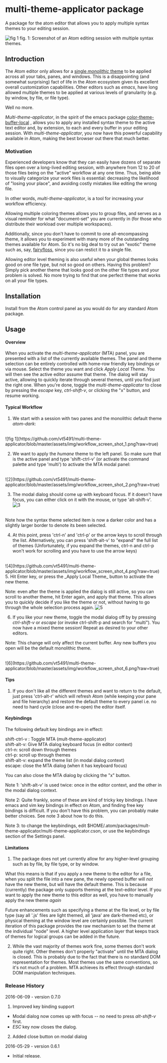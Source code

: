 # multi-theme-applicator package
A package for the atom editor that allows you to apply multiple syntax themes to your editing session.  

![fig 1](https://github.com/vt5491/multi-theme-applicator/blob/master/assets/img/multi_themed_screen_shot_1.png?raw=true)
fig. 1: Screenshot of an Atom editing session with multiple syntax themes.

## Introduction
The Atom editor only allows for a [single _monolithic_ theme](http://stackoverflow.com/questions/36929817/is-there-a-way-to-apply-multiple-themes-to-an-atom-editor-session-e-g-per-pane/37606434#37606434)
  to be applied across all your tabs, panes, and windows.  This is a disappointing (and somewhat surprising) fact of life in the Atom ecosystem given its excellent overall customization capabilities.  Other editors such as _emacs_, have long allowed multiple themes to be applied at various levels of granularity (e.g. by window, by file, or file type).

Well no more.  

_Multi-theme-applicator_, in the spirit of the emacs package
[color-theme-buffer-local](https://github.com/vic/color-theme-buffer-local) , allows you to apply any installed syntax theme to the active text editor and, by extension, to each and every buffer in your editing session. With _multi-theme-applicator_, you now have this powerful capability available in Atom, making the best browser out there that much better.

### Motivation  
 Experienced developers know that they can easily have dozens of separate files open over a long-lived editing session, with anywhere from 12 to 20 of those files being on the "active" workflow at any one time.  Thus, being able to visually categorize your work files is essential:  decreasing the likelihood of "losing your place", and avoiding costly mistakes like editing the wrong file.  

In other words, _multi-theme-applicator_, is a tool for increasing your workflow efficiency.

Allowing multiple coloring themes allows you to group files, and serves as a visual reminder for what "document-set" you are currently in (for those who distribute their workload over multiple workspaces).

Additionally, since you don't have to commit to one all-encompassing theme, it allows you to experiment with many more of the outstanding themes available for Atom.  So it's no big deal to try out an "exotic" theme such as, say,  [fairyfloss](https://sailorhg.github.io/fairyfloss/), since you can restict it to a single file.    

Allowing editor level theming is also useful when your global themes looks good on one file type, but not so good on others.  Having this problem?  Simply pick another theme that looks good on the other file types and your problem is solved.  No more trying to find that one perfect theme that works on all your file types.


## Installation
Install from the Atom control panel as you would do for any standard Atom package.

## Usage
#### Overview
When you activate the _multi-theme-applicator_ (MTA) panel, you are presented with a list of the currently available themes.  The panel and theme selection can be entirely controlled with home-row friendly key bindings or via mouse.  Select the theme you want and click _Apply Local Theme_. You will then see the active editor assume that theme.  The dialog will stay active, allowing to quickly iterate through several themes, until you find just the right one.  When you're done, toggle the _multi-theme-applicator_ to close by pressing the _escape_ key, _ctrl-shift-v_, or clicking the "x" button, and resume working.

#### Typical Workflow
1. We start with a session with two panes and the monolithic default theme _atom-dark_:  
<br/>
![fig 1](https://github.com/vt5491/multi-theme-applicator/blob/master/assets/img/workflow_screen_shot_1.png?raw=true)

2. We want to apply the _humane_ theme to the left panel.  So make sure that is the active panel and type 'shift-ctrl-v' (or activate the command palette and type 'multi') to activate the MTA modal panel:
<br/>
![2](https://github.com/vt5491/multi-theme-applicator/blob/master/assets/img/workflow_screen_shot_2.png?raw=true)

3. The modal dialog should come up with keyboard focus.  If it doesn't have focus, you can either click on it with the mouse, or type 'alt-shift-v'.  
![3](https://github.com/vt5491/multi-theme-applicator/blob/master/assets/img/workflow_screen_shot_3.png?raw=true)
<br/>
Note how the syntax theme selected item is now a darker color and has a slightly larger border to denote its been selected.

4. At this point, press 'ctrl-n' and 'ctrl-p' or the arrow keys to scroll through the list.  Alternatively, you can press 'shift-alt-v' to "expand" the full list of themes (Unfortunately, if you expand the themes, ctrl-n and ctrl-p won't work for scrolling and you have to use the arrow keys)  
<br/>
![4](https://github.com/vt5491/multi-theme-applicator/blob/master/assets/img/workflow_screen_shot_4.png?raw=true)  
<br/>  
5. Hit Enter key, or press the _Apply Local Theme_ button to activate the new theme.

 Note: even after the theme is applied the dialog is still active, so you can scroll to another theme, hit Enter again, and apply that theme.  This allows you to quickly decide if you like the theme or not, without having to go through the whole selection process again.
![5](https://github.com/vt5491/multi-theme-applicator/blob/master/assets/img/workflow_screen_shot_5.png?raw=true)
<br/>

6. If you like your new theme, toggle the modal dialog off by by pressing _ctrl-shift-v_ or _escape_ (or invoke ctrl-shift-p and search for "multi").  You now have a mixed theme session!  Repeat as desired to your other editors.

Note: This change will only affect the current buffer.  Any new buffers you open will be the default monolithic theme.

<br/>
![6](https://github.com/vt5491/multi-theme-applicator/blob/master/assets/img/workflow_screen_shot_6.png?raw=true)
<br/>

#### Tips
1. If you don't like all the different themes and want to return to the default, just press 'ctrl-alt-r' which will refresh Atom (while keeping your pane and file hierarchy) and restore the default theme to every panel i.e. no need to hard cycle (close and re-open) the editor itself.   


#### Keybindings
The following default key bindings are in effect:  

shift-ctrl-v : Toggle MTA (mult-theme-applicator)  
shift-alt-v: Give MTA dialog keyboard focus (in editor context)  
ctrl-n: scroll down through themes  
ctrl-p: scroll up through themes  
shift-alt-v: expand the theme list (in modal dialog context)  
escape: close the MTA dialog (when it has keyboard focus)

You can also close the MTA dialog by clicking the "x" button.

Note 1: 'shift-alt-v' is used twice: once in the editor context, and the other in the modal dialog context.  

Note 2: Quite frankly, some of these are kind of tricky key bindings.  I have emacs and vim key bindings in effect on Atom, and finding free key bindings is difficult.  If you don't have this problem, you can probably make better choices.  See note 3 about how to do this.

Note 3: to change the keybindings, edit $HOME/.atom/packages/mult-theme-applicator/multi-theme-applicator.cson, or use the keybindings section of the Settings panel.

#### Limitations
1) The package does not yet currently allow for any higher-level grouping such as by file, by file type, or by window.  

What this means is that if you apply a new theme to the editor for a file, when you split the file into a new pane, the newly opened buffer will _not_ have the new theme, but will have the default theme.  This is because (currently) the package only supports theming at the text-editor level. If you want to apply the new theme to this editor as well, you have to manually apply the new theme _again_  

Future enhancements such as specifying a theme at the file level, or by file type (say all '.js' files are light themed, all 'java' are dark-themed etc), or physical theming at the window level are certainly possible.  The current iteration of this package provides the raw mechanism to set the theme at the individual "node" level. A higher level application layer that keeps track of themes for logical groups can be added in the future.

2) While the vast majority of themes work fine, some themes don't work quite right.  Other themes don't properly "activate" until the MTA dialog is closed.  This is probably due to the fact that there is no standard DOM representation for themes.  Most themes use the same conventions, so it's not much of a problem.  MTA achieves its effect through standard DOM manipulation techniques.


### Release History
2016-06-09 - version 0.7.0  
1. Improved key binding support  
  * Modal dialog now comes up with focus -- no need to press _alt-shift-v_ first.
  * _ESC_ key now closes the dialog.
2. Added close button on modal dialog

2016-05-29 - version 0.6.1
- Initial release.
